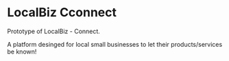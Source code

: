 # LocalBiz  Cconnect
Prototype of LocalBiz - Connect.

A platform desinged for local small businesses to let their products/services be known!
